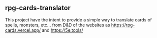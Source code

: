 ## rpg-cards-translator

This project have the intent to provide a simple way to translate cards of spells, monsters, etc... from D&D of the websites as https://rpg-cards.vercel.app/ and https://5e.tools/

